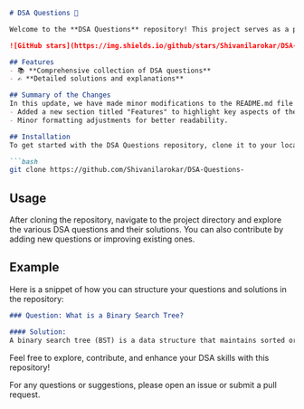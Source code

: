 ```markdown
# DSA Questions 🚀

Welcome to the **DSA Questions** repository! This project serves as a platform for developers and learners to practice and enhance their skills in Data Structures and Algorithms (DSA). This repository is designed to help you improve your understanding of various data structures and algorithms through a collection of questions and solutions.

![GitHub stars](https://img.shields.io/github/stars/Shivanilarokar/DSA-Questions-?style=social) ![Forks](https://img.shields.io/github/forks/Shivanilarokar/DSA-Questions-?style=social)

## Features
- 📚 **Comprehensive collection of DSA questions**
- ✍️ **Detailed solutions and explanations**

## Summary of the Changes
In this update, we have made minor modifications to the README.md file to enhance clarity and organization. The following changes were made:
- Added a new section titled "Features" to highlight key aspects of the repository.
- Minor formatting adjustments for better readability.

## Installation
To get started with the DSA Questions repository, clone it to your local machine:

```bash
git clone https://github.com/Shivanilarokar/DSA-Questions-
```

## Usage
After cloning the repository, navigate to the project directory and explore the various DSA questions and their solutions. You can also contribute by adding new questions or improving existing ones.

## Example
Here is a snippet of how you can structure your questions and solutions in the repository:

```markdown
### Question: What is a Binary Search Tree?

#### Solution:
A binary search tree (BST) is a data structure that maintains sorted order of elements, allowing for efficient search, insertion, and deletion operations.
```

Feel free to explore, contribute, and enhance your DSA skills with this repository!

For any questions or suggestions, please open an issue or submit a pull request.
```